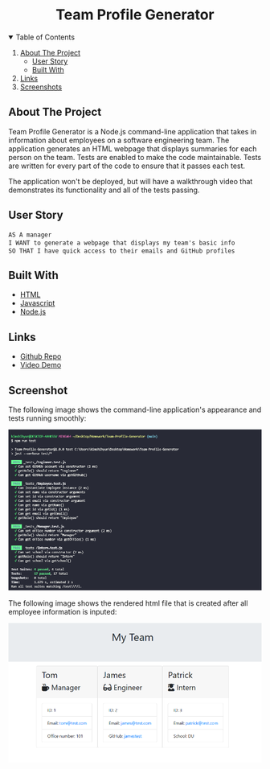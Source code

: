 <h1 align="center">Team Profile Generator</h1>

<!-- TABLE OF CONTENTS -->
<details open="open">
  <summary>Table of Contents</summary>
  <ol>
    <li>
      <a href="#about-the-project">About The Project</a>
      <ul>
        <li><a href="#user-story">User Story</a></li>
      </ul>
       <ul>
        <li><a href="#built-with">Built With</a></li>
      </ul>
    </li>
    <li>
      <a href="#links">Links</a>
    <li><a href="#screenshot">Screenshots</a></li>
  </ol>
</details>

## About The Project

Team Profile Generator is a Node.js command-line application that takes in information about employees on a software engineering team. The application generates an HTML webpage that displays summaries for each person on the team. Tests are enabled to make the code maintainable. Tests are written for every part of the code to ensure that it passes each test.

The application won't be deployed, but will have a walkthrough video that demonstrates its functionality and all of the tests passing.

## User Story

```
AS A manager
I WANT to generate a webpage that displays my team's basic info
SO THAT I have quick access to their emails and GitHub profiles
```

## Built With

- [HTML](https://html.spec.whatwg.org/)
- [Javascript](https://www.javascript.com/)
- [Node.js](https://nodejs.org/en/)

## Links

- [Github Repo](https://github.com/KimShiHyun/Team-Profile-Generator)
- [Video Demo](https://youtu.be/I2mq1wObyf8)

## Screenshot

The following image shows the command-line application's appearance and tests running smoothly:

![Web Screenshot](./assets/images/screenshot.png)

The following image shows the rendered html file that is created after all employee information is inputed:

![Web Screenshot](./assets/images/screenshot2.png)
